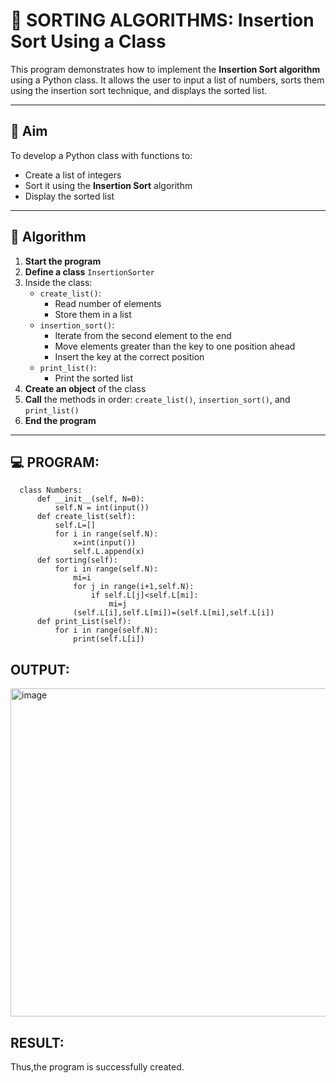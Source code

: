 # 🧮 SORTING ALGORITHMS: Insertion Sort Using a Class

This program demonstrates how to implement the **Insertion Sort algorithm** using a Python class. It allows the user to input a list of numbers, sorts them using the insertion sort technique, and displays the sorted list.

---

## 🎯 Aim

To develop a Python class with functions to:
- Create a list of integers
- Sort it using the **Insertion Sort** algorithm
- Display the sorted list

---

## 🧠 Algorithm

1. **Start the program**
2. **Define a class** `InsertionSorter`
3. Inside the class:
   - `create_list()`:
     - Read number of elements
     - Store them in a list
   - `insertion_sort()`:
     - Iterate from the second element to the end
     - Move elements greater than the key to one position ahead
     - Insert the key at the correct position
   - `print_list()`:
     - Print the sorted list
4. **Create an object** of the class
5. **Call** the methods in order: `create_list()`, `insertion_sort()`, and `print_list()`
6. **End the program**

---

## 💻 PROGRAM:

```
  class Numbers:
      def __init__(self, N=0):
          self.N = int(input())
      def create_list(self):
          self.L=[]
          for i in range(self.N):
              x=int(input())
              self.L.append(x)
      def sorting(self):
          for i in range(self.N):
              mi=i
              for j in range(i+1,self.N):
                  if self.L[j]<self.L[mi]:
                      mi=j
              (self.L[i],self.L[mi])=(self.L[mi],self.L[i])
      def print_List(self):
          for i in range(self.N):
              print(self.L[i])
```

## OUTPUT:
<img width="614" height="525" alt="image" src="https://github.com/user-attachments/assets/4155cbf3-e994-4943-9fd9-1a07cb80d830" />

## RESULT:
Thus,the program is successfully created.
